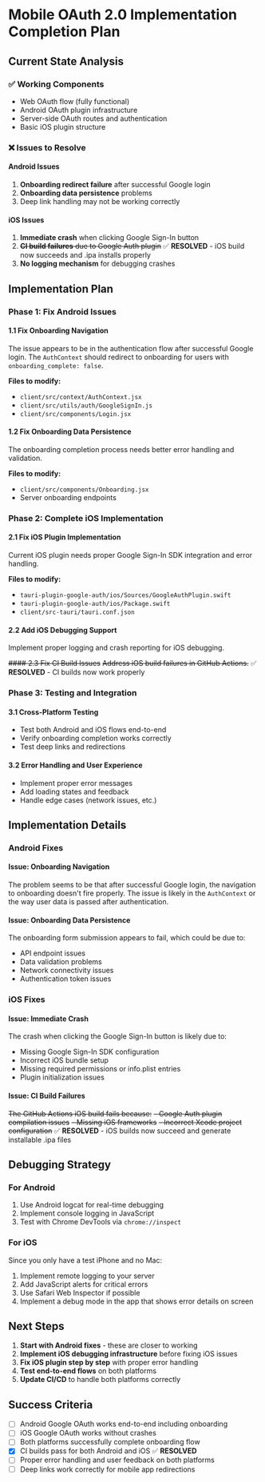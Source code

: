 # Mobile OAuth 2.0 Implementation Completion Plan

## Current State Analysis

### ✅ Working Components
- Web OAuth flow (fully functional)
- Android OAuth plugin infrastructure
- Server-side OAuth routes and authentication
- Basic iOS plugin structure

### ❌ Issues to Resolve

#### Android Issues
1. **Onboarding redirect failure** after successful Google login
2. **Onboarding data persistence** problems
3. Deep link handling may not be working correctly

#### iOS Issues
1. **Immediate crash** when clicking Google Sign-In button
2. ~~**CI build failures** due to Google Auth plugin~~ ✅ **RESOLVED** - iOS build now succeeds and .ipa installs properly
3. **No logging mechanism** for debugging crashes

## Implementation Plan

### Phase 1: Fix Android Issues

#### 1.1 Fix Onboarding Navigation
The issue appears to be in the authentication flow after successful Google login. The `AuthContext` should redirect to onboarding for users with `onboarding_complete: false`.

**Files to modify:**
- `client/src/context/AuthContext.jsx`
- `client/src/utils/auth/GoogleSignIn.js`
- `client/src/components/Login.jsx`

#### 1.2 Fix Onboarding Data Persistence
The onboarding completion process needs better error handling and validation.

**Files to modify:**
- `client/src/components/Onboarding.jsx`
- Server onboarding endpoints

### Phase 2: Complete iOS Implementation

#### 2.1 Fix iOS Plugin Implementation
Current iOS plugin needs proper Google Sign-In SDK integration and error handling.

**Files to modify:**
- `tauri-plugin-google-auth/ios/Sources/GoogleAuthPlugin.swift`
- `tauri-plugin-google-auth/ios/Package.swift`
- `client/src-tauri/tauri.conf.json`

#### 2.2 Add iOS Debugging Support
Implement proper logging and crash reporting for iOS debugging.

~~#### 2.3 Fix CI Build Issues~~
~~Address iOS build failures in GitHub Actions.~~ ✅ **RESOLVED** - CI builds now work properly

### Phase 3: Testing and Integration

#### 3.1 Cross-Platform Testing
- Test both Android and iOS flows end-to-end
- Verify onboarding completion works correctly
- Test deep links and redirections

#### 3.2 Error Handling and User Experience
- Implement proper error messages
- Add loading states and feedback
- Handle edge cases (network issues, etc.)

## Implementation Details

### Android Fixes

#### Issue: Onboarding Navigation
The problem seems to be that after successful Google login, the navigation to onboarding doesn't fire properly. The issue is likely in the `AuthContext` or the way user data is passed after authentication.

#### Issue: Onboarding Data Persistence  
The onboarding form submission appears to fail, which could be due to:
- API endpoint issues
- Data validation problems
- Network connectivity issues
- Authentication token issues

### iOS Fixes

#### Issue: Immediate Crash
The crash when clicking the Google Sign-In button is likely due to:
- Missing Google Sign-In SDK configuration
- Incorrect iOS bundle setup
- Missing required permissions or info.plist entries
- Plugin initialization issues

#### Issue: CI Build Failures
~~The GitHub Actions iOS build fails because:~~
~~- Google Auth plugin compilation issues~~
~~- Missing iOS frameworks~~
~~- Incorrect Xcode project configuration~~
✅ **RESOLVED** - iOS builds now succeed and generate installable .ipa files

## Debugging Strategy

### For Android
1. Use Android logcat for real-time debugging
2. Implement console logging in JavaScript
3. Test with Chrome DevTools via `chrome://inspect`

### For iOS  
Since you only have a test iPhone and no Mac:
1. Implement remote logging to your server
2. Add JavaScript alerts for critical errors
3. Use Safari Web Inspector if possible
4. Implement a debug mode in the app that shows error details on screen

## Next Steps

1. **Start with Android fixes** - these are closer to working
2. **Implement iOS debugging infrastructure** before fixing iOS issues
3. **Fix iOS plugin step by step** with proper error handling
4. **Test end-to-end flows** on both platforms
5. **Update CI/CD** to handle both platforms correctly

## Success Criteria

- [ ] Android Google OAuth works end-to-end including onboarding
- [ ] iOS Google OAuth works without crashes
- [ ] Both platforms successfully complete onboarding flow
- [x] CI builds pass for both Android and iOS ✅ **RESOLVED**
- [ ] Proper error handling and user feedback on both platforms
- [ ] Deep links work correctly for mobile app redirections
